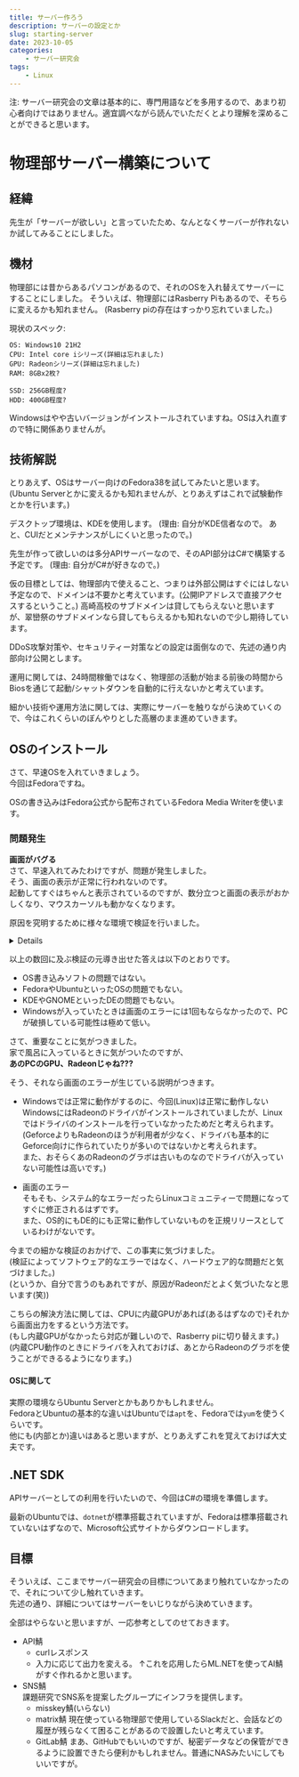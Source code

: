 ```yaml
---
title: サーバー作ろう
description: サーバーの設定とか
slug: starting-server
date: 2023-10-05
categories: 
    - サーバー研究会
tags: 
    - Linux
---
```


注: サーバー研究会の文章は基本的に、専門用語などを多用するので、あまり初心者向けではありません。適宜調べながら読んでいただくとより理解を深めることができると思います。

# 物理部サーバー構築について
## 経緯
先生が「サーバーが欲しい」と言っていたため、なんとなくサーバーが作れないか試してみることにしました。

## 機材
物理部には昔からあるパソコンがあるので、それのOSを入れ替えてサーバーにすることにしました。
そういえば、物理部にはRasberry Piもあるので、そちらに変えるかも知れません。
(Rasberry piの存在はすっかり忘れていました。)

現状のスペック:
```
OS: Windows10 21H2
CPU: Intel core iシリーズ(詳細は忘れました)
GPU: Radeonシリーズ(詳細は忘れました)
RAM: 8GBx2枚?

SSD: 256GB程度?
HDD: 400GB程度?
```
Windowsはやや古いバージョンがインストールされていますね。OSは入れ直すので特に関係ありませんが。

## 技術解説
とりあえず、OSはサーバー向けのFedora38を試してみたいと思います。
(Ubuntu Serverとかに変えるかも知れませんが、とりあえずはこれで試験動作とかを行います。)

デスクトップ環境は、KDEを使用します。
(理由: 自分がKDE信者なので。
あと、CUIだとメンテナンスがしにくいと思ったので。)

先生が作って欲しいのは多分APIサーバーなので、そのAPI部分はC#で構築する予定です。
(理由: 自分がC#が好きなので。)

仮の目標としては、物理部内で使えること、つまりは外部公開はすぐにはしない予定なので、ドメインは不要かと考えています。(公開IPアドレスで直接アクセスするということ。)
高崎高校のサブドメインは貸してもらえないと思いますが、翠巒祭のサブドメインなら貸してもらえるかも知れないので少し期待しています。

DDoS攻撃対策や、セキュリティー対策などの設定は面倒なので、先述の通り内部向け公開とします。

運用に関しては、24時間稼働ではなく、物理部の活動が始まる前後の時間からBiosを通じて起動/シャットダウンを自動的に行えないかと考えています。

細かい技術や運用方法に関しては、実際にサーバーを触りながら決めていくので、今はこれくらいのぼんやりとした高層のまま進めていきます。

## OSのインストール
さて、早速OSを入れていきましょう。<br />
今回はFedoraですね。<br />

OSの書き込みはFedora公式から配布されているFedora Media Writerを使います。<br />

### 問題発生
**画面がバグる**<br />
さて、早速入れてみたわけですが、問題が発生しました。<br />
そう、画面の表示が正常に行われないのです。<br />
起動してすぐはちゃんと表示されているのですが、数分立つと画面の表示がおかしくなり、マウスカーソルも動かなくなります。<br />

原因を究明するために様々な環境で検証を行いました。

<details>

- Fedora KDE(Fedora38) - Fedora Media Writer
初めの方は正常に動作していて、USB Live内にインストールされているソフトウェアでWindowsが入っていたハードディスクのパーティション削除と、数独ゲームを遊ぶことができていました。
しかし、OSのインストール準備を開始すると、画面の表示がおかしくなり始め、マウスカーソルも動作せずに使うことが出来なくなりました。
この時点では、USB内のOSデータが破損している可能性が高いと考えて、もう一度試すことにしました。

- Fedora KDE(Fedora38) - Fedora Media Writer(2回目)
ということで、試してみたのですが、同様のエラーになりました。
(今回は起動してすぐに画面が崩れました。)
Fedora側のエラー(Fedora38はbeta版ではなく、安定版なので、PCとの相性問題)の可能性があると考えて、Ubuntu系のOSを試してみることにしました。

- KDE Neon - Fedora Media Writer
こちらも同様にエラー。
OSをUSBに書き込んでいるソフトウェア(Fedora Media Writer)の問題の可能性もあるので、Rufusを試すことにしました。

- Fedora KDE(Fedora38) - Rufus
こちらも同様にエラー。
ここで書き込みソフトの問題ではないと確信しました。
続いて、DE(KDE)によるエラーと考え、GNOME版のFedoraを試すことにしてみました。

- Fedora(Fedora38) - Fedora Media Writer
こちらは、公式による安定版なので、インストールでき、実際にこれで稼働するか…と思った瞬間に画面エラーが発生しました。
インストール自体は成功していますが、数分で画面エラーとなるため、まともに使えません。

と、ここで夜になってしまったのでこの日の検証は終了しました。<br />
(4時間程度かけましたが、結局インストールはできませんでした。)<br />
</details>

以上の数回に及ぶ検証の元導き出せた答えは以下のとおりです。
- OS書き込みソフトの問題ではない。
- FedoraやUbuntuといったOSの問題でもない。
- KDEやGNOMEといったDEの問題でもない。
- Windowsが入っていたときは画面のエラーには1回もならなかったので、PCが破損している可能性は極めて低い。

さて、重要なことに気がつきました。<br />
家で風呂に入っているときに気がついたのですが、<br />
**あのPCのGPU、Radeonじゃね???**

そう、それなら画面のエラーが生じている説明がつきます。
- Windowsでは正常に動作がするのに、今回(Linux)は正常に動作しない<br />
WindowsにはRadeonのドライバがインストールされていましたが、Linuxではドライバのインストールを行っていなかったためだと考えられます。<br />
(GeforceよりもRadeonのほうが利用者が少なく、ドライバも基本的にGeforce向けに作られていたりが多いのではないかと考えられます。<br />
また、おそらくあのRadeonのグラボは古いものなのでドライバが入っていない可能性は高いです。)<br />

- 画面のエラー<br />
そもそも、システム的なエラーだったらLinuxコミュニティーで問題になってすぐに修正されるはずです。<br />
また、OS的にもDE的にも正常に動作していないものを正規リリースとしているわけがないです。<br />

今までの細かな検証のおかげで、この事実に気づけました。<br />
(検証によってソフトウェア的なエラーではなく、ハードウェア的な問題だと気づけました。)<br />
(というか、自分で言うのもあれですが、原因がRadeonだとよく気づいたなと思います(笑))<br />

こちらの解決方法に関しては、CPUに内蔵GPUがあれば(あるはずなので)それから画面出力をするという方法です。<br />
(もし内蔵GPUがなかったら対応が難しいので、Rasberry piに切り替えます。)<br />
(内蔵CPU動作のときにドライバを入れておけば、あとからRadeonのグラボを使うことができるるようになります。)<br />

#### OSに関して
実際の環境ならUbuntu Serverとかもありかもしれません。<br />
FedoraとUbuntuの基本的な違いはUbuntuでは```apt```を、Fedoraでは```yum```を使うくらいです。<br />
他にも(内部とか)違いはあると思いますが、とりあえずこれを覚えておけば大丈夫です。<br />

## .NET SDK
APIサーバーとしての利用を行いたいので、今回はC#の環境を準備します。<br />

最新のUbuntuでは、```dotnet```が標準搭載されていますが、Fedoraは標準搭載されていないはずなので、Microsoft公式サイトからダウンロードします。<br />

## 目標
そういえば、ここまでサーバー研究会の目標についてあまり触れていなかったので、それについて少し触れていきます。<br />
先述の通り、詳細についてはサーバーをいじりながら決めていきます。

全部はやらないと思いますが、一応参考としてのせておきます。
- API鯖
    - curlレスポンス
    - 入力に応じて出力を変える。
    ↑これを応用したらML.NETを使ってAI鯖がすぐ作れるかと思います。
- SNS鯖
<br />課題研究でSNS系を提案したグループにインフラを提供します。
    - misskey鯖(いらない)
    - matrix鯖
    現在使っている物理部で使用しているSlackだと、会話などの履歴が残らなくて困ることがあるので設置したいと考えています。
    - GitLab鯖
    まあ、GitHubでもいいのですが、秘密データなどの保管ができるように設置できたら便利かもしれません。普通にNASみたいにしてもいいですが。
